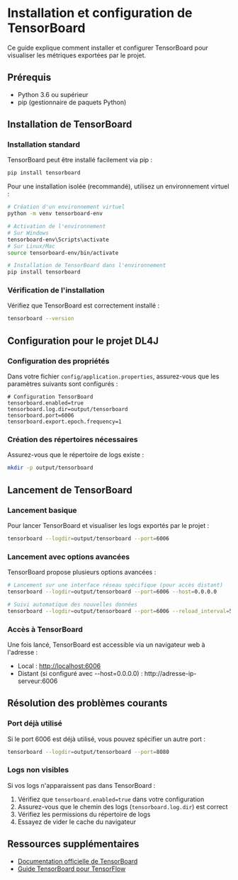 # Installation et configuration de TensorBoard

Ce guide explique comment installer et configurer TensorBoard pour visualiser les métriques exportées par le projet.

## Prérequis

- Python 3.6 ou supérieur
- pip (gestionnaire de paquets Python)

## Installation de TensorBoard

### Installation standard

TensorBoard peut être installé facilement via pip :

```bash
pip install tensorboard
```

Pour une installation isolée (recommandé), utilisez un environnement virtuel :

```bash
# Création d'un environnement virtuel
python -m venv tensorboard-env

# Activation de l'environnement
# Sur Windows
tensorboard-env\Scripts\activate
# Sur Linux/Mac
source tensorboard-env/bin/activate

# Installation de TensorBoard dans l'environnement
pip install tensorboard
```

### Vérification de l'installation

Vérifiez que TensorBoard est correctement installé :

```bash
tensorboard --version
```

## Configuration pour le projet DL4J

### Configuration des propriétés

Dans votre fichier `config/application.properties`, assurez-vous que les paramètres suivants sont configurés :

```properties
# Configuration TensorBoard
tensorboard.enabled=true
tensorboard.log.dir=output/tensorboard
tensorboard.port=6006
tensorboard.export.epoch.frequency=1
```

### Création des répertoires nécessaires

Assurez-vous que le répertoire de logs existe :

```bash
mkdir -p output/tensorboard
```

## Lancement de TensorBoard

### Lancement basique

Pour lancer TensorBoard et visualiser les logs exportés par le projet :

```bash
tensorboard --logdir=output/tensorboard --port=6006
```

### Lancement avec options avancées

TensorBoard propose plusieurs options avancées :

```bash
# Lancement sur une interface réseau spécifique (pour accès distant)
tensorboard --logdir=output/tensorboard --port=6006 --host=0.0.0.0

# Suivi automatique des nouvelles données
tensorboard --logdir=output/tensorboard --port=6006 --reload_interval=5
```

### Accès à TensorBoard

Une fois lancé, TensorBoard est accessible via un navigateur web à l'adresse :
- Local : [http://localhost:6006](http://localhost:6006)
- Distant (si configuré avec --host=0.0.0.0) : http://adresse-ip-serveur:6006

## Résolution des problèmes courants

### Port déjà utilisé

Si le port 6006 est déjà utilisé, vous pouvez spécifier un autre port :

```bash
tensorboard --logdir=output/tensorboard --port=8080
```

### Logs non visibles

Si vos logs n'apparaissent pas dans TensorBoard :

1. Vérifiez que `tensorboard.enabled=true` dans votre configuration
2. Assurez-vous que le chemin des logs (`tensorboard.log.dir`) est correct
3. Vérifiez les permissions du répertoire de logs
4. Essayez de vider le cache du navigateur

## Ressources supplémentaires

- [Documentation officielle de TensorBoard](https://www.tensorflow.org/tensorboard)
- [Guide TensorBoard pour TensorFlow](https://www.tensorflow.org/tensorboard/get_started)
